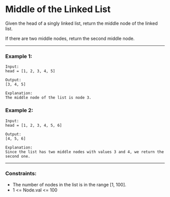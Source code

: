 # Middle of the Linked List

Given the head of a singly linked list, return the middle node of the linked list.

If there are two middle nodes, return the second middle node.

---

### Example 1:

```
Input:
head = [1, 2, 3, 4, 5]

Output:
[3, 4, 5]

Explanation:
The middle node of the list is node 3.
```

### Example 2:

```
Input:
head = [1, 2, 3, 4, 5, 6]

Output:
[4, 5, 6]

Explanation:
Since the list has two middle nodes with values 3 and 4, we return the second one.
```

---

### Constraints:

* The number of nodes in the list is in the range \[1, 100].
* 1 <= Node.val <= 100
